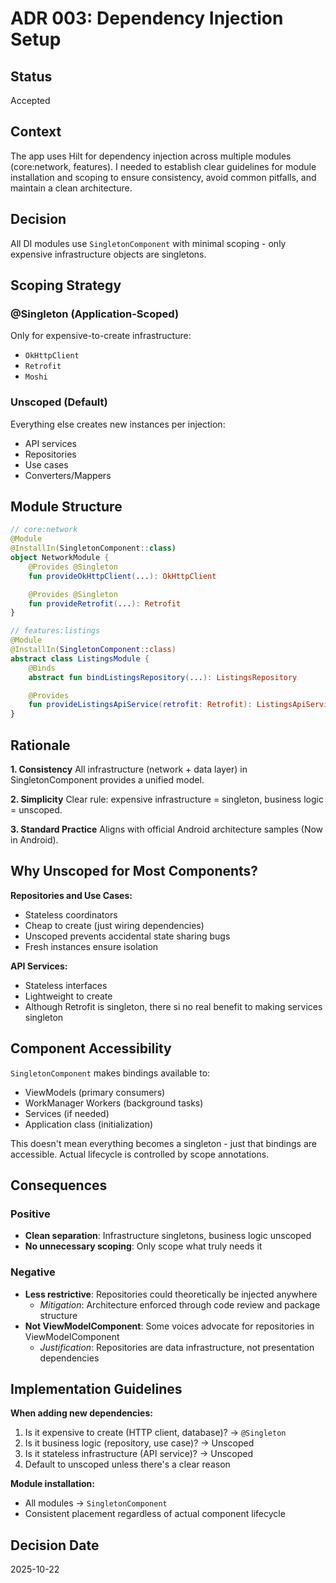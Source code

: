 # ADR 003: Dependency Injection Setup

## Status
Accepted

## Context
The app uses Hilt for dependency injection across multiple modules (core:network, features). I needed to establish clear guidelines for module installation and scoping to ensure consistency, avoid common pitfalls, and maintain a clean architecture.

## Decision
All DI modules use `SingletonComponent` with minimal scoping - only expensive infrastructure objects are singletons.

## Scoping Strategy

### @Singleton (Application-Scoped)
Only for expensive-to-create infrastructure:
- `OkHttpClient` 
- `Retrofit`
- `Moshi`

### Unscoped (Default)
Everything else creates new instances per injection:
- API services
- Repositories
- Use cases
- Converters/Mappers

## Module Structure

```kotlin
// core:network
@Module
@InstallIn(SingletonComponent::class)
object NetworkModule {
    @Provides @Singleton
    fun provideOkHttpClient(...): OkHttpClient

    @Provides @Singleton
    fun provideRetrofit(...): Retrofit
}

// features:listings
@Module
@InstallIn(SingletonComponent::class)
abstract class ListingsModule {
    @Binds
    abstract fun bindListingsRepository(...): ListingsRepository

    @Provides
    fun provideListingsApiService(retrofit: Retrofit): ListingsApiService
}
```

## Rationale

**1. Consistency**
All infrastructure (network + data layer) in SingletonComponent provides a unified model.

**2. Simplicity**
Clear rule: expensive infrastructure = singleton, business logic = unscoped.

**3. Standard Practice**
Aligns with official Android architecture samples (Now in Android).

## Why Unscoped for Most Components?

**Repositories and Use Cases:**
- Stateless coordinators
- Cheap to create (just wiring dependencies)
- Unscoped prevents accidental state sharing bugs
- Fresh instances ensure isolation

**API Services:**
- Stateless interfaces
- Lightweight to create
- Although Retrofit is singleton, there si no real benefit to making services singleton

## Component Accessibility

`SingletonComponent` makes bindings available to:
- ViewModels (primary consumers)
- WorkManager Workers (background tasks)
- Services (if needed)
- Application class (initialization)

This doesn't mean everything becomes a singleton - just that bindings are accessible. Actual lifecycle is controlled by scope annotations.

## Consequences

### Positive
- **Clean separation**: Infrastructure singletons, business logic unscoped
- **No unnecessary scoping**: Only scope what truly needs it

### Negative
- **Less restrictive**: Repositories could theoretically be injected anywhere
  - *Mitigation*: Architecture enforced through code review and package structure
- **Not ViewModelComponent**: Some voices advocate for repositories in ViewModelComponent
  - *Justification*: Repositories are data infrastructure, not presentation dependencies

## Implementation Guidelines

**When adding new dependencies:**
1. Is it expensive to create (HTTP client, database)? → `@Singleton`
2. Is it business logic (repository, use case)? → Unscoped
3. Is it stateless infrastructure (API service)? → Unscoped
4. Default to unscoped unless there's a clear reason

**Module installation:**
- All modules → `SingletonComponent`
- Consistent placement regardless of actual component lifecycle

## Decision Date
2025-10-22
